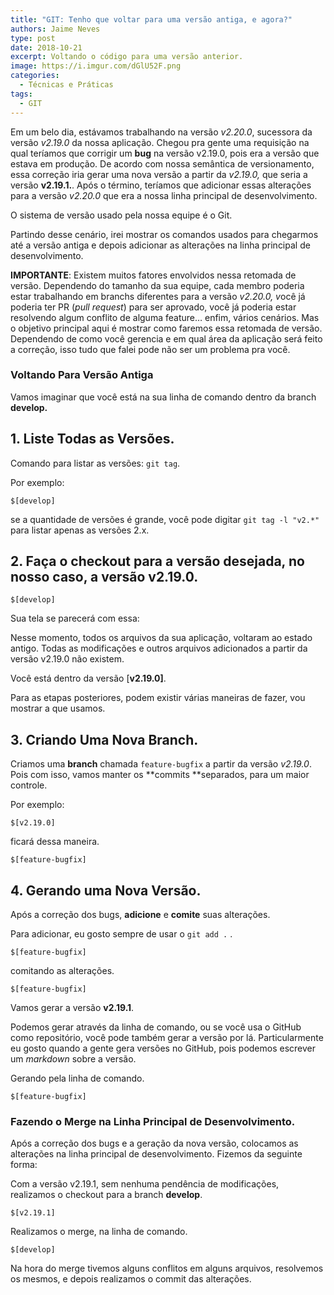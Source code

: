 ```yaml
---
title: "GIT: Tenho que voltar para uma versão antiga, e agora?"
authors: Jaime Neves
type: post
date: 2018-10-21
excerpt: Voltando o código para uma versão anterior.
image: https://i.imgur.com/dGlU52F.png
categories:
  - Técnicas e Práticas
tags:
  - GIT
---
```


Em um belo dia, estávamos trabalhando na versão *v2.20.0*, sucessora da versão
*v2.19.0* da nossa aplicação. Chegou pra gente uma requisição na qual teríamos
que corrigir um **bug** na versão v2.19.0, pois era a versão que estava em
produção. De acordo com nossa semântica de versionamento, essa correção iria
gerar uma nova versão a partir da *v2.19.0,* que seria a versão **v2.19.1.**. Após o término, teríamos que adicionar essas alterações para a versão *v2.20.0* que era a nossa linha principal de desenvolvimento.

O sistema de versão usado pela nossa equipe é o Git.

Partindo desse cenário, irei mostrar os comandos usados para chegarmos até a
versão antiga e depois adicionar as alterações na linha principal de
desenvolvimento.

**IMPORTANTE**: Existem muitos fatores envolvidos nessa retomada de versão.
Dependendo do tamanho da sua equipe, cada membro poderia estar trabalhando em
branchs diferentes para a versão *v2.20.0, v*ocê já poderia ter PR (*pull
request*) para ser aprovado, você já poderia estar resolvendo algum conflito de
alguma feature… enfim, vários cenários. Mas o objetivo principal aqui é mostrar
como faremos essa retomada de versão. Dependendo de como você gerencia e em qual
área da aplicação será feito a correção, isso tudo que falei pode não ser um
problema pra você.

### Voltando Para Versão Antiga

Vamos imaginar que você está na sua linha de comando dentro da branch
**develop.**

## 1. Liste Todas as Versões.

Comando para listar as versões: `git tag`.

Por exemplo:

    $[develop] 

se a quantidade de versões é grande, você pode digitar `git tag -l "v2.*"` para
listar apenas as versões 2.x.

## 2. Faça o checkout para a versão desejada, no nosso caso, a versão v2.19.0.

    $[develop] 

Sua tela se parecerá com essa:

Nesse momento, todos os arquivos da sua aplicação, voltaram ao estado antigo.
Todas as modificações e outros arquivos adicionados a partir da versão v2.19.0
não existem.

Você está dentro da versão [**v2.19.0]**.

Para as etapas posteriores, podem existir várias maneiras de fazer, vou mostrar
a que usamos.

## 3. Criando Uma Nova Branch.

Criamos uma **branch** chamada `feature-bugfix` a partir da versão *v2.19.0*.
Pois com isso, vamos manter os **commits **separados, para um maior controle.

Por exemplo:

    $[v2.19.0] 

ficará dessa maneira.

    $[feature-bugfix]

## 4. Gerando uma Nova Versão.

Após a correção dos bugs, **adicione** e **comite** suas alterações.

Para adicionar, eu gosto sempre de usar o `git add .` .

    $[feature-bugfix] 

comitando as alterações.

    $[feature-bugfix] 

Vamos gerar a versão **v2.19.1**.

Podemos gerar através da linha de comando, ou se você usa o GitHub como
repositório, você pode também gerar a versão por lá. Particularmente eu gosto
quando a gente gera versões no GitHub, pois podemos escrever um *markdown* sobre
a versão.

Gerando pela linha de comando.

    $[feature-bugfix] 

### Fazendo o Merge na Linha Principal de Desenvolvimento.

Após a correção dos bugs e a geração da nova versão, colocamos as alterações na
linha principal de desenvolvimento. Fizemos da seguinte forma:

Com a versão v2.19.1, sem nenhuma pendência de modificações, realizamos o
checkout para a branch **develop**.

    $[v2.19.1] 

Realizamos o merge, na linha de comando.

    $[develop] 

Na hora do merge tivemos alguns conflitos em alguns arquivos, resolvemos os
mesmos, e depois realizamos o commit das alterações.

